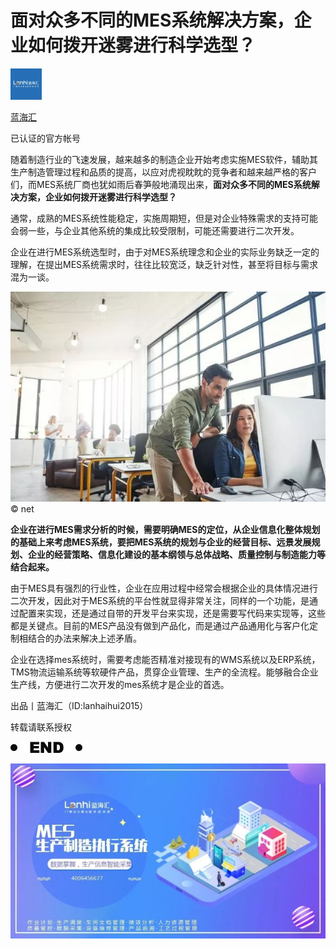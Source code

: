 # 面对众多不同的MES系统解决方案，企业如何拨开迷雾进行科学选型？

[![蓝海汇](assets/v2-62f5e6d1fafd7cdc8abd20c3e4a56b9c_xs-1558170357099.jpg)](https://www.zhihu.com/org/lan-hai-hui-82)

[蓝海汇](https://www.zhihu.com/org/lan-hai-hui-82)



已认证的官方帐号



随着制造行业的飞速发展，越来越多的制造企业开始考虑实施MES软件，辅助其生产制造管理过程和品质的提高，以应对虎视眈眈的竞争者和越来越严格的客户们，而MES系统厂商也犹如雨后春笋般地涌现出来，**面对众多不同的MES系统解决方案，企业如何拨开迷雾进行科学选型？**

通常，成熟的MES系统性能稳定，实施周期短，但是对企业特殊需求的支持可能会弱一些，与企业其他系统的集成比较受限制，可能还需要进行二次开发。



企业在进行MES系统选型时，由于对MES系统理念和企业的实际业务缺乏一定的理解，在提出MES系统需求时，往往比较宽泛，缺乏针对性，甚至将目标与需求混为一谈。





![img](assets/v2-eba4798c13061ad6f55da3de50cba9cb_hd.jpg)© net





**企业在进行MES需求分析的时候，需要明确MES的定位，从企业信息化整体规划的基础上来考虑MES系统，要把MES系统的规划与企业的经营目标、远景发展规划、企业的经营策略、信息化建设的基本纲领与总体战略、质量控制与制造能力等结合起来。**



由于MES具有强烈的行业性，企业在应用过程中经常会根据企业的具体情况进行二次开发，因此对于MES系统的平台性就显得非常关注，同样的一个功能，是通过配置来实现，还是通过自带的开发平台来实现，还是需要写代码来实现等，这些都是关键点。目前的MES产品没有做到产品化，而是通过产品通用化与客户化定制相结合的办法来解决上述矛盾。

企业在选择mes系统时，需要考虑能否精准对接现有的WMS系统以及ERP系统， TMS物流运输系统等软硬件产品，贯穿企业管理、生产的全流程。能够融合企业生产线，方便进行二次开发的mes系统才是企业的首选。 



出品丨蓝海汇（ID:lanhaihui2015）

转载请联系授权



![img](assets/v2-0c6bb268258b474bae0d07e3b608a1ae_hd.jpg)

![img](assets/v2-0144a1db6b468a801d5dd04b08fc67a2_hd.jpg)
